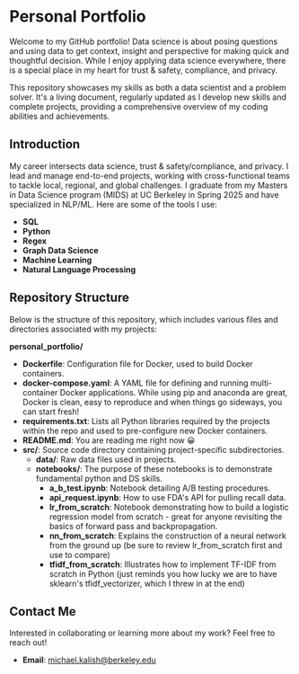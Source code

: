 # Personal Portfolio

Welcome to my GitHub portfolio! Data science is about posing questions and using data to get context, insight and perspective for making quick and thoughtful decision. While I enjoy applying data science everywhere, there is a special place in my heart for trust & safety, compliance, and privacy. 

This repository showcases my skills as both a data scientist and a problem solver. It's a living document, regularly updated as I develop new skills and complete projects, providing a comprehensive overview of my coding abilities and achievements.

## Introduction

My career intersects data science, trust & safety/compliance, and privacy. I lead and manage end-to-end projects, working with cross-functional teams to tackle local, regional, and global challenges. I graduate from my Masters in Data Science program (MIDS) at UC Berkeley in Spring 2025 and have specialized in NLP/ML. Here are some of the tools I use:

- **SQL**
- **Python**
- **Regex**
- **Graph Data Science**
- **Machine Learning**
- **Natural Language Processing**

## Repository Structure

Below is the structure of this repository, which includes various files and directories associated with my projects:

**personal_portfolio/**
  - **Dockerfile**: Configuration file for Docker, used to build Docker containers.
  - **docker-compose.yaml**: A YAML file for defining and running multi-container Docker applications. While using pip and anaconda are great, Docker is clean, easy to reproduce and when things go sideways, you can start fresh! 
  - **requirements.txt**: Lists all Python libraries required by the projects within the repo and used to pre-configure new Docker containers.
  - **README.md**: You are reading me right now 😀
  - **src/**: Source code directory containing project-specific subdirectories.
    - **data/**: Raw data files used in projects.
    - **notebooks/**: The purpose of these notebooks is to demonstrate fundamental python and DS skills.
      - **a_b_test.ipynb**: Notebook detailing A/B testing procedures.
      - **api_request.ipynb**: How to use FDA's API for pulling recall data.
      - **lr_from_scratch**: Notebook demonstrating how to build a logistic regression model from scratch - great for anyone revisiting the basics of forward pass and backpropagation.
      - **nn_from_scratch**: Explains the construction of a neural network from the ground up (be sure to review lr_from_scratch first and use to compare)
      - **tfidf_from_scratch**: Illustrates how to implement TF-IDF from scratch in Python (just reminds you how lucky we are to have sklearn's tfidf_vectorizer, which I threw in at the end)


## Contact Me

Interested in collaborating or learning more about my work? Feel free to reach out!

- **Email**: [michael.kalish@berkeley.edu](mailto:michael.kalish@berkeley.edu)


